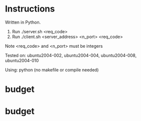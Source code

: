 # Instructions

Written in Python.

1. Run ./server.sh <req_code>
2. Run ./client.sh <server_address> <n_port> <req_code> <msg>

Note <req_code> and <n_port> must be integers

Tested on:
ubuntu2004-002, ubuntu2004-004, ubuntu2004-008, ubuntu2004-010

Using: python (no makefile or compile needed)
# budget
# budget
